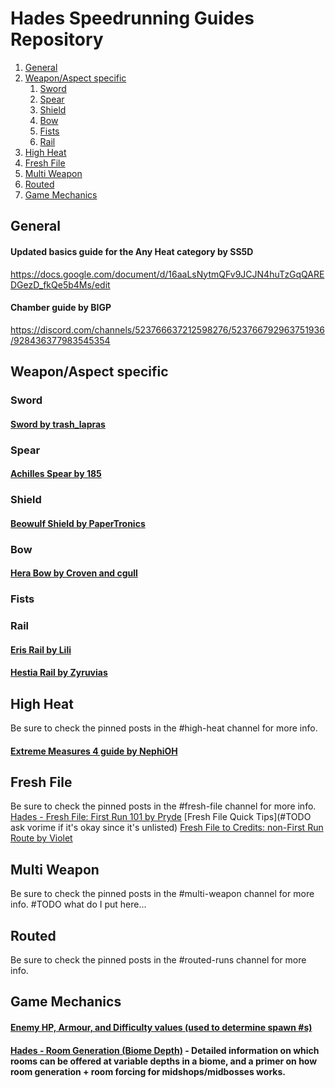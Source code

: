 # Hades Speedrunning Guides Repository
1. [General](#general)
2. [Weapon/Aspect specific](#aspect)
    1. [Sword](#sword)
    2. [Spear](#spear)
    3. [Shield](#shield)
    4. [Bow](#bow)
    5. [Fists](#fists)
    6. [Rail](#rail)
3. [High Heat](#heat)
4. [Fresh File](#ff)
5. [Multi Weapon](#multi)
6. [Routed](#routed)
7. [Game Mechanics](#mechanics)

## General<a name="general"/>
#### Updated basics guide for the Any Heat category by SS5D

https://docs.google.com/document/d/16aaLsNytmQFv9JCJN4huTzGqQAREDGezD_fkQe5b4Ms/edit

#### Chamber guide by BIGP
https://discord.com/channels/523766637212598276/523766792963751936/928436377983545354


## Weapon/Aspect specific<a name="aspect"/>
### Sword<a name="sword"/>
#### [Sword by trash_lapras](https://docs.google.com/document/d/1GvdbSS3DrM0LHzZWWmWHt15Z87LFNUf-xUmH1_BMLps/edit?usp=sharing)

### Spear<a name="spear"/>
#### [Achilles Spear by 185](https://docs.google.com/document/d/1eAOEli9KqJOVyPD7U-6D1o1yZx1tDMQWLDcMJr8G84E/edit)

### Shield<a name="shield"/>
#### [Beowulf Shield by PaperTronics](https://docs.google.com/document/d/1H7EOP28oyu6t8KrBEfnrN-dQc6H_ssvAyYz3C1O2JOI/edit)

### Bow<a name="bow"/>
#### [Hera Bow by Croven and cgull](https://docs.google.com/document/d/1IHgXN-_iYn3G2BWUJ05GSi0Qm4j4FsE0yPNM3stKpOE/edit)

### Fists<a name="fists"/>

### Rail<a name="rail"/>
#### [Eris Rail by Lili](https://www.hades-guides.ovh/index.php/eris-rail-guide/)
#### [Hestia Rail by Zyruvias](https://docs.google.com/document/d/1019DSLlyHwg7_oIiN3Il-NUYdHEbl783G7ZvstFSCD4/edit?usp=sharing)

## High Heat<a name="heat"/>
Be sure to check the pinned posts in the #high-heat channel for more info.
#### [Extreme Measures 4 guide by NephiOH](https://docs.google.com/document/d/126vagPhjSWQMR1x8O9tJT3neweSTdUUfw2pNVjqX7lU/edit#)

## Fresh File<a name="ff"/>
Be sure to check the pinned posts in the #fresh-file channel for more info.
[Hades - Fresh File: First Run 101 by Pryde](https://www.youtube.com/watch?v=cXTIPUfkGR0)
[Fresh File Quick Tips](#TODO ask vorime if it's okay since it's unlisted)
[Fresh File to Credits: non-First Run Route by Violet](https://docs.google.com/document/d/1IhDH49Oez8_-fqI7wtZj-TIRjSdmgq_ZcABNJjW_EJs/edit?usp=sharing)

## Multi Weapon<a name="Multi"/>
Be sure to check the pinned posts in the #multi-weapon channel for more info.
#TODO what do I put here...

## Routed<a name="routed"/>
Be sure to check the pinned posts in the #routed-runs channel for more info.

## Game Mechanics<a name="mechanics"/>

#### [Enemy HP, Armour, and Difficulty values (used to determine spawn #s)](https://docs.google.com/spreadsheets/d/1M8uSUx4vW6TZHHb8z7SbGL4uWxcME7aB3LAIikfpmoM)

#### [Hades - Room Generation (Biome Depth)](https://docs.google.com/document/d/e/2PACX-1vSl9RGGyPbNqCnTLymtrjMTgj7GHwE5RFgKflncW_IXkALnzzzawtNdne5hhMDPM7SNN9I9Nhi-s2YK/pub) - Detailed information on which rooms can be offered at variable depths in a biome, and a primer on how room generation + room forcing for midshops/midbosses works.
